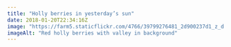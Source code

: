 ```yaml
---
title: "Holly berries in yesterday’s sun"
date: 2018-01-20T22:34:16Z
image: "https://farm5.staticflickr.com/4766/39799276481_2d900237d1_z_d.jpg"
imageAlt: "Red holly berries with valley in background"
---
```

